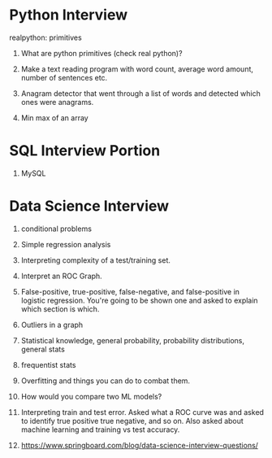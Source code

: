# Python Interview

realpython: primitives
1. What are python primitives (check real python)?

1. Make a text reading program with word count, average word amount, number of sentences etc. 

2. Anagram detector that went through a list of words and detected which ones were anagrams.

3. Min max of an array


# SQL Interview Portion
1. MySQL

# Data Science Interview
1. conditional problems

2. Simple regression analysis

3. Interpreting complexity of a test/training set. 

4. Interpret an ROC Graph.

5. False-positive, true-positive, false-negative, and false-positive in logistic regression.
You're going to be shown one and asked to explain which section is which.

6. Outliers in a graph

7. Statistical knowledge, general probability, probability distributions, general stats

8. frequentist stats

9. Overfitting and things you can do to combat them. 

10. How would you compare two ML models?  

11. Interpreting train and test error. 
Asked what a ROC curve was and asked to identify true positive true negative, and so on. Also asked about machine learning and training vs test accuracy.  

12. https://www.springboard.com/blog/data-science-interview-questions/


